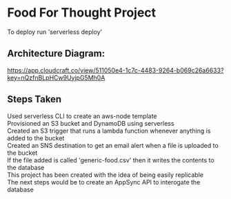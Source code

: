 # Food For Thought Project

To deploy run 'serverless deploy'

## Architecture Diagram:
https://app.cloudcraft.co/view/511050e4-1c7c-4483-9264-b069c26a6633?key=nQzfnBLpHCw9UyjpG5Mh0A


## Steps Taken
Used serverless CLI to create an aws-node template\
Provisioned an S3 bucket and DynamoDB using serverless\
Created an S3 trigger that runs a lambda function whenever anything is added to the bucket\
Created an SNS destination to get an email alert when a file is uploaded to the bucket\
If the file added is called 'generic-food.csv' then it writes the contents to the database\
This project has been created with the idea of being easily replicable\
The next steps would be to create an AppSync API to interogate the database
